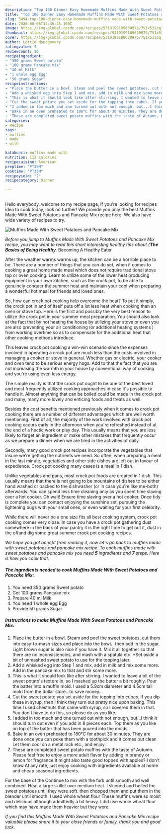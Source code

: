 ```yaml
---
description: "Top 100 Dinner Easy Homemade Muffins Made With Sweet Potatoes and Pancake Mix"
title: "Top 100 Dinner Easy Homemade Muffins Made With Sweet Potatoes and Pancake Mix"
slug: 3494-top-100-dinner-easy-homemade-muffins-made-with-sweet-potatoes-and-pancake-mix
date: 2020-08-05T14:45:45.169Z
image: https://img-global.cpcdn.com/recipes/5319199189630976/751x532cq70/muffins-made-with-sweet-potatoes-and-pancake-mix-recipe-main-photo.jpg
thumbnail: https://img-global.cpcdn.com/recipes/5319199189630976/751x532cq70/muffins-made-with-sweet-potatoes-and-pancake-mix-recipe-main-photo.jpg
cover: https://img-global.cpcdn.com/recipes/5319199189630976/751x532cq70/muffins-made-with-sweet-potatoes-and-pancake-mix-recipe-main-photo.jpg
author: Lettie Montgomery
ratingvalue: 3
reviewcount: 10
recipeingredient:
- "350 grams Sweet potato"
- "100 grams Pancake mix"
- "40 ml Milk"
- "1 whole egg Egg"
- "50 grams Sugar"
recipeinstructions:
- "Place the butter in a bowl. Steam and peel the sweet potatoes, cut them into easy-to-mash sizes and place into the bowl、then add in the sugar. Light brown sugar is also nice if you have it. Mix it all together so that there are no inconsistencies, and mash with a spatula etc. *Set aside a bit of unmashed sweet potato to use for the topping later."
- "Add a whisked egg into Step 1 and mix, add in milk and mix some more. Add in the pancake mix to that and stir some more."
- "This is what it should look like after stirring. I wanted to leave a bit of the sweet potato&#39;s texture in, so I mashed up the batter a bit roughly. Pour the batter into a muffin mold. I used a 5.9cm diameter and 4.5cm tall mold from the dollar store...to save money..."
- "Cut the sweet potato you set aside for the topping into cubes. If you dip these in syrup, then I think they turn out pretty nice upon baking. This time I used chestnuts that came with syrup, so I covered them in that. You don&#39;t have to do this, so please do as you like."
- "I added in too much and one turned out with not enough, but...I think it should turn out even if you add in 8 pieces each. Top them as you like on top of the batter that has been poured into the molds ."
- "Bake in an oven preheated to 180°C for about 30 minutes. They are done once you can poke them with a toothpick and it comes out clean Let them cool on a metal rack etc., and enjoy."
- "These are completed sweet potato muffins with the taste of Autumn. Please feel free to enjoy a more adult flavor by adding in brandy or lemon for fragrance It might also taste good topped with apples? I don&#39;t know At any rate, just enjoy cooking with ingredients available at home and cheap seasonal ingredients."
categories:
- Recipe
tags:
- muffins
- made
- with

katakunci: muffins made with 
nutrition: 112 calories
recipecuisine: American
preptime: "PT39M"
cooktime: "PT35M"
recipeyield: "2"
recipecategory: Dinner

---
```

<br>
Hello everybody, welcome to my recipe page, If you're looking for recipes idea to cook today, look no further! We provide you only the best Muffins Made With Sweet Potatoes and Pancake Mix recipe here. We also have wide variety of recipes to try.
<br>


![Muffins Made With Sweet Potatoes and Pancake Mix](https://img-global.cpcdn.com/recipes/5319199189630976/751x532cq70/muffins-made-with-sweet-potatoes-and-pancake-mix-recipe-main-photo.jpg)

<i>Before you jump to Muffins Made With Sweet Potatoes and Pancake Mix recipe, you may want to read this short interesting healthy tips about {<strong>The Basics of Being Healthy</strong>.</i>
Becoming A Healthy Eater


After the weather warms warms up, the kitchen can be a horrible place to be. There are a number of things that you can do yet, when it comes to cooking a great home made meal which does not require traditional stove top or oven cooking. Learn to utilize some of the lower heat producing equipment in your own kitchen, such as the crock pot, to be able to genuinely conquer the summer heat and maintain your cool when preparing a wonderful hot meal for friends and loved ones.

So, how can crock pot cooking help overcome the heat? To put it simply, the crock pot in and of itself puts off a lot less heat when cooking than an oven or stove top. Here is the first and possibly the very best reason to utilize the crock pot in your summer meal preparation. You should also look at the fact that by not heating the house by utilizing your stove or oven you are also preventing your air conditioning (or additional heating systems ) from working overtime so as to compensate for the additional heat that other cooking methods introduce.

This leaves crock pot cooking a win-win scenario since the expenses involved in operating a crock pot are much less than the costs involved in managing a cooker or stove in general. Whether gas or electric, your cooker and oven tend to be serious energy hogs. Add to that the fact that you are not increasing the warmth in your house by conventional way of cooking and you're using even less energy.

 The simple reality is that the crock pot ought to be one of the best loved and most frequently utilized cooking approaches in case it's possible to handle it.  Almost anything that can be boiled could be made in the crock pot and many, many more lovely and enticing foods and treats as well.



Besides the cost benefits mentioned previously when it comes to crock pot cooking there are a number of different advantages which are well worth mentioning. First of all, the majority of the work involved with crock pot cooking occurs early in the afternoon when you're refreshed instead of at the end of a hectic work or play day. This usually means that you are less likely to forget an ingredient or make other mistakes that frequently occur as we prepare a dinner when we are tired in the activities of daily.

Secondly, many good crock pot recipes incorporate the vegetables that insure we're getting the nutrients we need. So often, when preparing a meal in the last minute, vegetables and other side dishes are left out in favour of expedience. Crock pot cooking many cases is a meal in 1 dish.

 Unlike vegetables and pans, most crock pot foods are created in 1 dish. This usually means that there is not going to be mountains of dishes to be either hand washed or packed to the dishwasher (or in case you're like me-both) afterwards. You can spend less time cleaning only as you spent time slaving over a hot cooker. Oh wait! Ensure time slaving over a hot cooker. Once tidy is complete you can contact enjoying the sunshine set, pursuing the lightening bugs with your small ones, or even waiting for your first celebrity.

While there will never be a one size fits all best cooking system, crock pot cooking comes very close. In case you have a crock pot gathering dust somewhere in the back of your pantry it is the right time to get out it, dust in the offand dig some great summer crock pot cooking recipes.


<i>We hope you got benefit from reading it, now let's go back to muffins made with sweet potatoes and pancake mix recipe. To cook muffins made with sweet potatoes and pancake mix you need <strong>5</strong> ingredients and <strong>7</strong> steps. Here is how you cook that.
</i>

##### The ingredients needed to cook Muffins Made With Sweet Potatoes and Pancake Mix:

1. You need 350 grams Sweet potato
1. Get 100 grams Pancake mix
1. Prepare 40 ml Milk
1. You need 1 whole egg Egg
1. Provide 50 grams Sugar


##### Instructions to make Muffins Made With Sweet Potatoes and Pancake Mix:

1. Place the butter in a bowl. Steam and peel the sweet potatoes, cut them into easy-to-mash sizes and place into the bowl、then add in the sugar. Light brown sugar is also nice if you have it. Mix it all together so that there are no inconsistencies, and mash with a spatula etc. *Set aside a bit of unmashed sweet potato to use for the topping later.
1. Add a whisked egg into Step 1 and mix, add in milk and mix some more. Add in the pancake mix to that and stir some more.
1. This is what it should look like after stirring. I wanted to leave a bit of the sweet potato&#39;s texture in, so I mashed up the batter a bit roughly. Pour the batter into a muffin mold. I used a 5.9cm diameter and 4.5cm tall mold from the dollar store...to save money...
1. Cut the sweet potato you set aside for the topping into cubes. If you dip these in syrup, then I think they turn out pretty nice upon baking. This time I used chestnuts that came with syrup, so I covered them in that. You don&#39;t have to do this, so please do as you like.
1. I added in too much and one turned out with not enough, but...I think it should turn out even if you add in 8 pieces each. Top them as you like on top of the batter that has been poured into the molds .
1. Bake in an oven preheated to 180°C for about 30 minutes. They are done once you can poke them with a toothpick and it comes out clean Let them cool on a metal rack etc., and enjoy.
1. These are completed sweet potato muffins with the taste of Autumn. Please feel free to enjoy a more adult flavor by adding in brandy or lemon for fragrance It might also taste good topped with apples? I don&#39;t know At any rate, just enjoy cooking with ingredients available at home and cheap seasonal ingredients.


For the base of the Continue to mix with the fork until smooth and well combined. Heat a large skillet over medium heat. I skinned and boiled the sweet potatoes until they were soft. then chopped them and put them in the blender until smooth. I used whole wheat flour These muffins were so moist and delicious although admittedly a bit heavy. I did use whole wheat flour which may have made them heavier but they were. 

<i>If you find this Muffins Made With Sweet Potatoes and Pancake Mix recipe valuable please share it to your close friends or family, thank you and good luck.</i>

